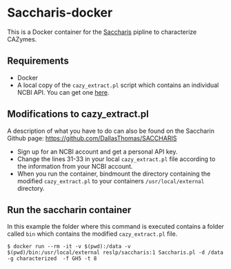 # Saccharis-docker

This is a Docker container for the [Saccharis](https://github.com/DallasThomas/SACCHARIS) pipline to characterize CAZymes.


## Requirements

- Docker
- A local copy of the `cazy_extract.pl` script which contains an individual NCBI API. You can get one [here](https://www.ncbi.nlm.nih.gov/account/).


## Modifications to cazy_extract.pl

A description of what you have to do can also be found on the Saccharin Github page: https://github.com/DallasThomas/SACCHARIS

- Sign up for an NCBI account and get a personal API key.
- Change the lines 31-33 in your local `cazy_extract.pl` file according to the information from your NCBI account.
- When you run the container, bindmount the directory containing the modified `cazy_extract.pl` to your containers `/usr/local/external` directory.


## Run the saccharin container

In this example the folder where this command is executed contains a folder called `bin` which contains the modified `cazy_extract.pl` file.

```
$ docker run --rm -it -v $(pwd):/data -v $(pwd)/bin:/usr/local/external reslp/saccharis:1 Saccharis.pl -d /data -g characterized  -f GH5 -t 8
```
